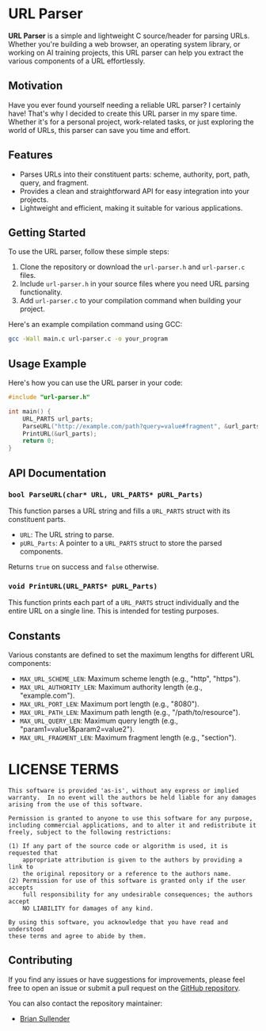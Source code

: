 # URL Parser

**URL Parser** is a simple and lightweight C source/header for parsing URLs. Whether you're building a web browser, an operating system library, or working on AI training projects, this URL parser can help you extract the various components of a URL effortlessly.

## Motivation

Have you ever found yourself needing a reliable URL parser? I certainly have! That's why I decided to create this URL parser in my spare time. Whether it's for a personal project, work-related tasks, or just exploring the world of URLs, this parser can save you time and effort.

## Features

- Parses URLs into their constituent parts: scheme, authority, port, path, query, and fragment.
- Provides a clean and straightforward API for easy integration into your projects.
- Lightweight and efficient, making it suitable for various applications.

## Getting Started

To use the URL parser, follow these simple steps:

1. Clone the repository or download the `url-parser.h` and `url-parser.c` files.
2. Include `url-parser.h` in your source files where you need URL parsing functionality.
3. Add `url-parser.c` to your compilation command when building your project.

Here's an example compilation command using GCC:

```bash
gcc -Wall main.c url-parser.c -o your_program
```

## Usage Example

Here's how you can use the URL parser in your code:

```c
#include "url-parser.h"

int main() {
    URL_PARTS url_parts;
    ParseURL("http://example.com/path?query=value#fragment", &url_parts);
    PrintURL(&url_parts);
    return 0;
}
```

## API Documentation

### `bool ParseURL(char* URL, URL_PARTS* pURL_Parts)`

This function parses a URL string and fills a `URL_PARTS` struct with its constituent parts.

- `URL`: The URL string to parse.
- `pURL_Parts`: A pointer to a `URL_PARTS` struct to store the parsed components.

Returns `true` on success and `false` otherwise.

### `void PrintURL(URL_PARTS* pURL_Parts)`

This function prints each part of a `URL_PARTS` struct individually and the entire URL on a single line. This is intended for testing purposes.

## Constants

Various constants are defined to set the maximum lengths for different URL components:

- `MAX_URL_SCHEME_LEN`: Maximum scheme length (e.g., "http", "https").
- `MAX_URL_AUTHORITY_LEN`: Maximum authority length (e.g., "example.com").
- `MAX_URL_PORT_LEN`: Maximum port length (e.g., "8080").
- `MAX_URL_PATH_LEN`: Maximum path length (e.g., "/path/to/resource").
- `MAX_URL_QUERY_LEN`: Maximum query length (e.g., "param1=value1&param2=value2").
- `MAX_URL_FRAGMENT_LEN`: Maximum fragment length (e.g., "section").

LICENSE TERMS
=============
```
This software is provided 'as-is', without any express or implied
warranty.  In no event will the authors be held liable for any damages
arising from the use of this software.

Permission is granted to anyone to use this software for any purpose,
including commercial applications, and to alter it and redistribute it
freely, subject to the following restrictions:

(1) If any part of the source code or algorithm is used, it is requested that
    appropriate attribution is given to the authors by providing a link to
    the original repository or a reference to the authors name.
(2) Permission for use of this software is granted only if the user accepts
    full responsibility for any undesirable consequences; the authors accept
    NO LIABILITY for damages of any kind.

By using this software, you acknowledge that you have read and understood
these terms and agree to abide by them.
```

## Contributing

If you find any issues or have suggestions for improvements, please feel free to open an issue or submit a pull request on the [GitHub repository](https://github.com/b-sullender/url-parser).

You can also contact the repository maintainer:

- [Brian Sullender](https://github.com/b-sullender)

